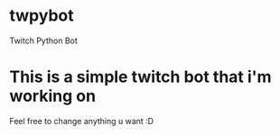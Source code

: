 # twpybot
Twitch Python Bot
# This is a simple twitch bot that i'm working on
Feel free to change anything u want :D
